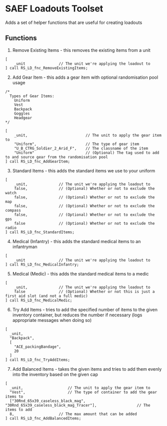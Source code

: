 # SAEF Loadouts Toolset
Adds a set of helper functions that are useful for creating loadouts

## Functions
1. Remove Existing Items - this removes the existing items from a unit
```
[
	_unit				// The unit we're applying the loadout to
] call RS_LD_fnc_RemoveExistingItems;
```

2. Add Gear Item - this adds a gear item with optional randomisation pool usage
```
/*
  Types of Gear Items:
    Uniform
    Vest
    Backpack
    Goggles
    Headgear
*/

[
	_unit,							// The unit to apply the gear item to
	"Uniform",						// The type of gear item
	"U_B_CTRG_Soldier_2_Arid_F",	// The classname of the item
	"Uniform"						// (Optional) The tag used to add to and source gear from the randomisation pool
] call RS_LD_fnc_AddGearItem;
```

3. Standard Items - this adds the standard items we use to your uniform
```
[
	_unit,				// The unit we're applying the loadout to
	false,				// (Optional) Whether or not to exclude the watch
	false,				// (Optional) Whether or not to exclude the map
	false,				// (Optional) Whether or not to exclude the compass
	false,				// (Optional) Whether or not to exclude the gps
	false				// (Optional) Whether or not to exclude the radio
] call RS_LD_fnc_StandardItems;
```

4. Medical (Infantry) - this adds the standard medical items to an infantryman
```
[
	_unit				// The unit we're applying the loadout to
] call RS_LD_fnc_MedicalInfantry;
```

5. Medical (Medic) - this adds the standard medical items to a medic
```
[
	_unit,				// The unit we're applying the loadout to
	false				// (Optional) Whether or not this is just a first aid slot (and not a full medic)
] call RS_LD_fnc_MedicalMedic;
```

6. Try Add Items - tries to add the specified number of items to the given inventory container, but reduces the number if necessary (logs appropriate messages when doing so)
```
[
  _unit, 
  "Backpack", 
  [
    "ACE_packingBandage", 
    20
  ]
] call RS_LD_fnc_TryAddItems;
```
7. Add Balanced Items - takes the given items and tries to add them evenly into the inventory based on the given cap
```
[
  _unit,					// The unit to apply the gear item to
  "Vest",					// The type of container to add the gear items to
  ["30Rnd_65x39_caseless_black_mag", "30Rnd_65x39_caseless_black_mag_Tracer"],					// The items to add
  8,					// The max amount that can be added
] call RS_LD_fnc_AddBalancedItems;
```
